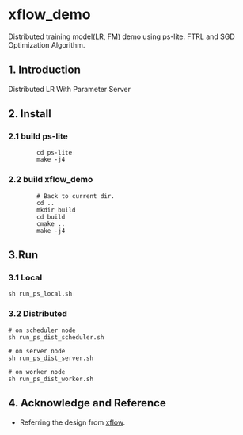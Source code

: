 # xflow_demo
Distributed training model(LR, FM) demo using ps-lite.  FTRL and SGD Optimization Algorithm.
## 1. Introduction

Distributed LR With Parameter Server 

## 2. Install
        
### 2.1 build ps-lite
```
        cd ps-lite
        make -j4
```
### 2.2 build xflow_demo
```
        # Back to current dir.
        cd ..
        mkdir build
        cd build 
        cmake ..
        make -j4
``` 

## 3.Run
### 3.1 Local 
```
sh run_ps_local.sh
```

### 3.2 Distributed
```
# on scheduler node 
sh run_ps_dist_scheduler.sh

# on server node
sh run_ps_dist_server.sh

# on worker node
sh run_ps_dist_worker.sh
```


## 4. Acknowledge and Reference
- Referring the design from [xflow](https://github.com/xswang/xflow). 
